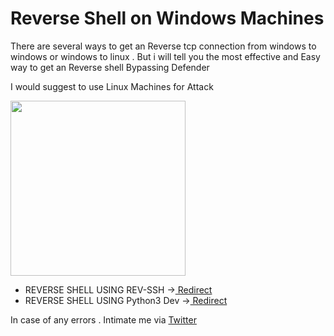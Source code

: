 # Reverse Shell on Windows Machines

There are several ways to get an Reverse tcp connection from windows to windows or windows to linux . 
But i will tell you the most effective and Easy way to get an Reverse shell Bypassing Defender

I would suggest to use Linux Machines for Attack 

<a href ="https://github.com/Whitecat18" ><img src="https://cdn.invicti.com/statics/img/ogimage/understanding-reverse-shells.jpg" height=280/> </a>

* REVERSE SHELL USING REV-SSH -><a href= "https://www.smukx.site/tool-walkthrough/mavoc-tool-walkthrough" > Redirect </a><br>
* REVERSE SHELL USING Python3 Dev -><a href= "https://github.com/Whitecat18/Ps-script-for-Hackers-and-Pentesters/blob/main/Reverse-Shell/rev-shell-using-python.md" > Redirect </a> 

In case of any errors . Intimate me via <a href="https://twitter.com/Smukx07" > Twitter </a> 

